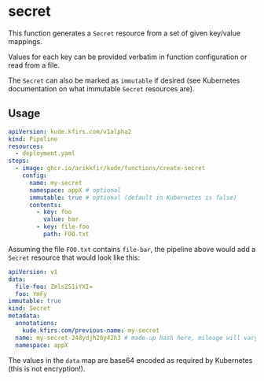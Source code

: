 # secret

This function generates a `Secret` resource from a set of given key/value mappings.

Values for each key can be provided verbatim in function configuration or read from a file.

The `Secret` can also be marked as `immutable` if desired (see Kubernetes documentation on what immutable `Secret` 
resources are).

## Usage

```yaml
apiVersion: kude.kfirs.com/v1alpha2
kind: Pipeline
resources:
  - deployment.yaml
steps:
  - image: ghcr.io/arikkfir/kude/functions/create-secret
    config:
      name: my-secret
      namespace: appX # optional
      immutable: true # optional (default in Kubernetes is false)
      contents:
        - key: foo
          value: bar
        - key: file-foo
          path: FOO.txt
```

Assuming the file `FOO.txt` contains `file-bar`, the pipeline above would add a `Secret` resource that would look like
this:

```yaml
apiVersion: v1
data:
  file-foo: ZmlsZS1iYXI=
  foo: YmFy
immutable: true
kind: Secret
metadata:
  annotations:
    kude.kfirs.com/previous-name: my-secret
  name: my-secret-248ydjh28y42h3 # made-up hash here, mileage will vary
  namespace: appX
```

The values in the `data` map are base64 encoded as required by Kubernetes (this is not encryption!).
